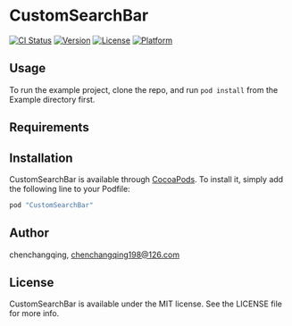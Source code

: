 # CustomSearchBar

[![CI Status](http://img.shields.io/travis/chenchangqing/CustomSearchBar.svg?style=flat)](https://travis-ci.org/chenchangqing/CustomSearchBar)
[![Version](https://img.shields.io/cocoapods/v/CustomSearchBar.svg?style=flat)](http://cocoapods.org/pods/CustomSearchBar)
[![License](https://img.shields.io/cocoapods/l/CustomSearchBar.svg?style=flat)](http://cocoapods.org/pods/CustomSearchBar)
[![Platform](https://img.shields.io/cocoapods/p/CustomSearchBar.svg?style=flat)](http://cocoapods.org/pods/CustomSearchBar)

## Usage

To run the example project, clone the repo, and run `pod install` from the Example directory first.

## Requirements

## Installation

CustomSearchBar is available through [CocoaPods](http://cocoapods.org). To install
it, simply add the following line to your Podfile:

```ruby
pod "CustomSearchBar"
```

## Author

chenchangqing, chenchangqing198@126.com

## License

CustomSearchBar is available under the MIT license. See the LICENSE file for more info.
